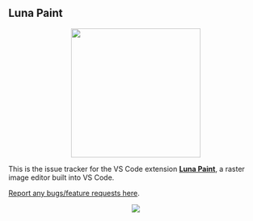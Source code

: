 ## Luna Paint

<p align="center">
  <img width="256" height="256" src="https://github.com/Tyriar/vscode-luna-paint/raw/master/images/readme/icon.png">
</p>

This is the issue tracker for the VS Code extension [**Luna Paint**](https://marketplace.visualstudio.com/items?itemName=Tyriar.luna-paint), a raster image editor built into VS Code.

[Report any bugs/feature requests here](https://github.com/lunapaint/vscode-luna-paint/issues).

<p align="center">
  <img src="https://github.com/Tyriar/vscode-luna-paint/raw/master/images/readme/demo.png">
</p>